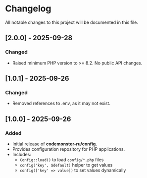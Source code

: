 # Changelog

All notable changes to this project will be documented in this file.

## [2.0.0] - 2025-09-28

### Changed

-   Raised minimum PHP version to >= 8.2. No public API changes.

## [1.0.1] - 2025-09-26

### Changed

-   Removed references to .env, as it may not exist.

## [1.0.0] - 2025-09-26

### Added

-   Initial release of **codemonster-ru/config**.
-   Provides configuration repository for PHP applications.
-   Includes:
    -   `Config::load()` to load `config/*.php` files
    -   `config('key', $default)` helper to get values
    -   `config(['key' => value])` to set values dynamically
